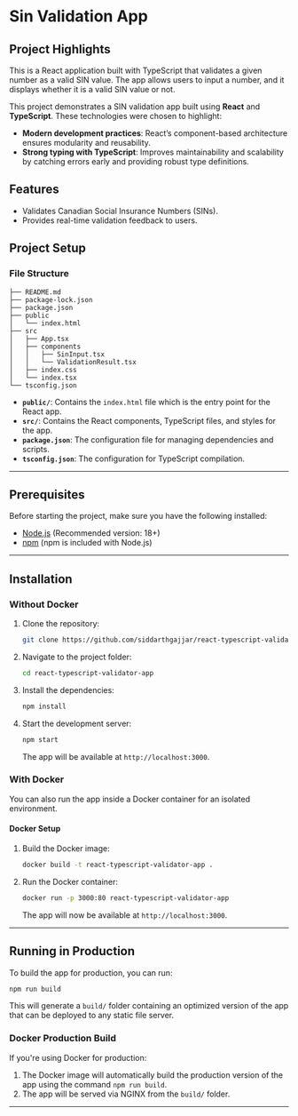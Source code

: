 
# Sin Validation App

## Project Highlights

This is a React application built with TypeScript that validates a given number as a valid SIN value. The app allows users to input a number, and it displays whether it is a valid SIN value or not.


This project demonstrates a SIN validation app built using **React** and **TypeScript**. These technologies were chosen to highlight:

- **Modern development practices**: React’s component-based architecture ensures modularity and reusability.
- **Strong typing with TypeScript**: Improves maintainability and scalability by catching errors early and providing robust type definitions.

## Features

- Validates Canadian Social Insurance Numbers (SINs).
- Provides real-time validation feedback to users.

## Project Setup

### File Structure

```
├── README.md
├── package-lock.json
├── package.json
├── public
│   └── index.html
├── src
│   ├── App.tsx
│   ├── components
│   │   ├── SinInput.tsx
│   │   └── ValidationResult.tsx
│   ├── index.css
│   └── index.tsx
└── tsconfig.json
```

- **`public/`**: Contains the `index.html` file which is the entry point for the React app.
- **`src/`**: Contains the React components, TypeScript files, and styles for the app.
- **`package.json`**: The configuration file for managing dependencies and scripts.
- **`tsconfig.json`**: The configuration for TypeScript compilation.

---

## Prerequisites

Before starting the project, make sure you have the following installed:

- [Node.js](https://nodejs.org/) (Recommended version: 18+)
- [npm](https://www.npmjs.com/) (npm is included with Node.js)

---

## Installation

### Without Docker

1. Clone the repository:

   ```bash
   git clone https://github.com/siddarthgajjar/react-typescript-validator-app.git
   ```

2. Navigate to the project folder:

   ```bash
   cd react-typescript-validator-app
   ```

3. Install the dependencies:

   ```bash
   npm install
   ```

4. Start the development server:

   ```bash
   npm start
   ```

   The app will be available at `http://localhost:3000`.

### With Docker

You can also run the app inside a Docker container for an isolated environment.

#### Docker Setup

1. Build the Docker image:

   ```bash
   docker build -t react-typescript-validator-app .
   ```

2. Run the Docker container:

   ```bash
   docker run -p 3000:80 react-typescript-validator-app
   ```

   The app will now be available at `http://localhost:3000`.

---

## Running in Production

To build the app for production, you can run:

```bash
npm run build
```

This will generate a `build/` folder containing an optimized version of the app that can be deployed to any static file server.

### Docker Production Build

If you're using Docker for production:

1. The Docker image will automatically build the production version of the app using the command `npm run build`.
2. The app will be served via NGINX from the `build/` folder.

---

